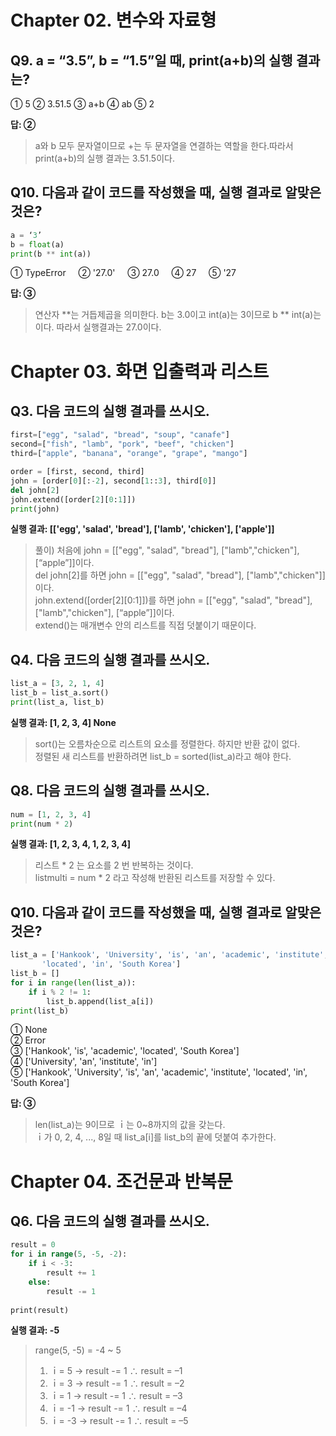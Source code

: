 # Chapter 02. 변수와 자료형
## Q9. a = “3.5”, b = “1.5”일 때, print(a+b)의 실행 결과는?
① 5		② 3.51.5	③ a+b		④ ab		⑤ 2  
  
**답: ②**    
> a와 b 모두 문자열이므로 +는 두 문자열을 연결하는 역할을 한다.따라서print(a+b)의 실행 결과는 3.51.5이다.  
  
## Q10. 다음과 같이 코드를 작성했을 때, 실행 결과로 알맞은 것은?
```python
a = ‘3’
b = float(a)
print(b ** int(a))
```
① TypeError &nbsp;&nbsp;&nbsp; ② '27.0'	&nbsp;&nbsp;&nbsp; ③ 27.0	&nbsp;&nbsp;&nbsp;	④ 27	&nbsp;&nbsp;&nbsp;	⑤ '27  

**답: ③**  
> 연산자 \*\*는 거듭제곱을 의미한다.
> b는 3.0이고 int(a)는 3이므로 b ** int(a)는 이다. 따라서 실행결과는 27.0이다.  

# Chapter 03. 화면 입출력과 리스트 
## Q3. 다음 코드의 실행 결과를 쓰시오.
```python
first=["egg", "salad", "bread", "soup", "canafe"]
second=["fish", "lamb", "pork", "beef", "chicken"]
third=["apple", "banana", "orange", "grape", "mango"]

order = [first, second, third]
john = [order[0][:-2], second[1::3], third[0]]
del john[2]
john.extend([order[2][0:1]])
print(john)
```
  
**실행 결과: [['egg', 'salad', 'bread'], ['lamb', 'chicken'], ['apple']]**
> 풀이)
> 처음에 john = [["egg", "salad", "bread"], ["lamb","chicken"], [“apple”]]이다.  
> del john[2]를 하면 john = [["egg", "salad", "bread"], ["lamb","chicken"]]이다.  
> john.extend([order[2][0:1]])를 하면 john = [["egg", "salad", "bread"], ["lamb","chicken"], [“apple”]]이다.  
> extend()는 매개변수 안의 리스트를 직접 덧붙이기 때문이다.  
  
## Q4. 다음 코드의 실행 결과를 쓰시오.
```python
list_a = [3, 2, 1, 4]
list_b = list_a.sort()
print(list_a, list_b)
```
  
**실행 결과: [1, 2, 3, 4] None**  
> sort()는 오름차순으로 리스트의 요소를 정렬한다. 하지만 반환 값이 없다.  
> 정렬된 새 리스트를 반환하려면 list_b = sorted(list_a)라고 해야 한다.  
  
## Q8. 다음 코드의 실행 결과를 쓰시오.  
```python
num = [1, 2, 3, 4]
print(num * 2)
```
  
**실행 결과: [1, 2, 3, 4, 1, 2, 3, 4]**   
> 리스트 * 2 는 요소를 2 번 반복하는 것이다.  
> listmulti = num * 2 라고 작성해 반환된 리스트를 저장할 수 있다.  
  
## Q10. 다음과 같이 코드를 작성했을 때, 실행 결과로 알맞은 것은?
```python
list_a = ['Hankook', 'University', 'is', 'an', 'academic', 'institute',
       'located', 'in', 'South Korea']
list_b = []
for i in range(len(list_a)):
    if i % 2 != 1:
        list_b.append(list_a[i])
print(list_b)
```  
① None  
② Error  
③ ['Hankook', 'is', 'academic', 'located', 'South Korea']  
④ ['University', 'an', 'institute', 'in']  
⑤ ['Hankook', 'University', 'is', 'an', 'academic', 'institute', 'located', 'in', 'South Korea']  
  
**답: ③**  
> len(list_a)는 9이므로 ｉ는 0~8까지의 값을 갖는다.   
> ｉ가 0, 2, 4, ..., 8일 때 list_a[i]를 list_b의 끝에 덧붙여 추가한다.   
  
  
# Chapter 04. 조건문과 반복문   
## Q6. 다음 코드의 실행 결과를 쓰시오.
```sql
result = 0
for i in range(5, -5, -2):
    if i < -3:
        result += 1
    else:
        result -= 1
    
print(result)
```
**실행 결과: -5**  
> range(5, -5) = -4 ~ 5  
> 1) ｉ= 5	→ result -= 1		∴ result = –1  
> 2) ｉ= 3	→ result -= 1		∴ result = –2  
> 3) ｉ= 1	→ result -= 1		∴ result = –3  
> 4) ｉ= -1	→ result -= 1		∴ result = –4  
> 5) ｉ= -3	→ result -= 1		∴ result = –5  
